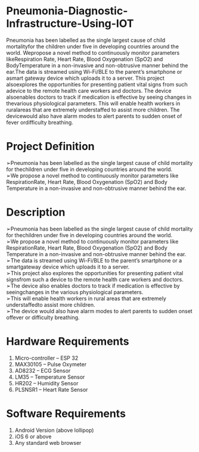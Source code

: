 # Pneumonia-Diagnostic-Infrastructure-Using-IOT
Pneumonia has been labelled as the single largest cause of child mortalityfor the children under five in developing countries around the world. Wepropose a novel method to continuously monitor parameters likeRespiration Rate, Heart Rate, Blood Oxygenation (SpO2) and BodyTemperature in a non-invasive and non-obtrusive manner behind the ear.The data is streamed using Wi-Fi/BLE to the parent’s smartphone or asmart gateway device which uploads it to a server. This project alsoexplores the opportunities for presenting patient vital signs from such adevice to the remote health care workers and doctors. The device alsoenables doctors to track if medication is effective by seeing changes in thevarious physiological parameters. This will enable health workers in ruralareas that are extremely understaffed to assist more children. The devicewould also have alarm modes to alert parents to sudden onset of fever ordifficulty breathing.

# Project Definition
➢Pneumonia has been labelled as the single largest cause of child mortality for thechildren under five in developing countries around the world. \
➢We propose a novel method to continuously monitor parameters like RespirationRate, Heart Rate, Blood Oxygenation (SpO2) and Body Temperature in a non-invasive and non-obtrusive manner behind the ear.

# Description
➢Pneumonia has been labelled as the single largest cause of child mortality for thechildren under five in developing countries around the world. \
➢We propose a novel method to continuously monitor parameters like RespirationRate, Heart Rate, Blood Oxygenation (SpO2) and Body Temperature in a non-invasive and non-obtrusive manner behind the ear. \
➢The data is streamed using Wi-Fi/BLE to the parent’s smartphone or a smartgateway device which uploads it to a server. \
➢This project also explores the opportunities for presenting patient vital signsfrom such a device to the remote health care workers and doctors. \
➢The device also enables doctors to track if medication is effective by seeingchanges in the various physiological parameters. \
➢This will enable health workers in rural areas that are extremely understaffedto assist more children. \
➢The device would also have alarm modes to alert parents to sudden onset offever or difficulty breathing.

# Hardware Requirements
  1. Micro-controller – ESP 32 
  2. MAX30105 – Pulse Oxymeter 
  3. AD8232 – ECG Sensor 
  4. LM35 – Temperature Sensor 
  5. HR202 – Humidity Sensor 
  6. PLSNSR1 – Heart Rate Sensor
  
# Software Requirements
  1. Android Version (above lollipop) 
  2. iOS 6 or above 
  3. Any standard web browser 
